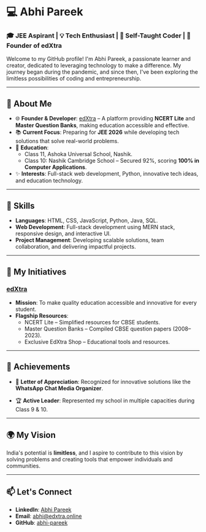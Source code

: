 # 💻 Abhi Pareek  

### 🎓 JEE Aspirant | 💡 Tech Enthusiast | 🌱 Self-Taught Coder | 🚀 Founder of edXtra  

Welcome to my GitHub profile! I'm Abhi Pareek, a passionate learner and creator, dedicated to leveraging technology to make a difference. My journey began during the pandemic, and since then, I've been exploring the limitless possibilities of coding and entrepreneurship.

---

## 🚀 About Me  

- 🌐 **Founder & Developer**: [edXtra](https://edxtra.in) – A platform providing **NCERT Lite** and **Master Question Banks**, making education accessible and effective.
- 📚 **Current Focus**: Preparing for **JEE 2026** while developing tech solutions that solve real-world problems.
- 🏫 **Education**:  
  - Class 11, Ashoka Universal School, Nashik.  
  - Class 10: Nashik Cambridge School – Secured 92%, scoring **100% in Computer Applications**.  
- ✨ **Interests**: Full-stack web development, Python, innovative tech ideas, and education technology.

---

## 🔧 Skills  

- **Languages**: HTML, CSS, JavaScript, Python, Java, SQL.  
- **Web Development**: Full-stack development using MERN stack, responsive design, and interactive UI.  
- **Project Management**: Developing scalable solutions, team collaboration, and delivering impactful projects.  

---

## 💼 My Initiatives  

### [edXtra](https://edxtra.in)  
- **Mission**: To make quality education accessible and innovative for every student.  
- **Flagship Resources**:  
  - NCERT Lite – Simplified resources for CBSE students.  
  - Master Question Banks – Compiled CBSE question papers (2008–2023).  
  - Exclusive EdXtra Shop – Educational tools and resources.  


---

## 🌟 Achievements  

- 📜 **Letter of Appreciation**: Recognized for innovative solutions like the **WhatsApp Chat Media Organizer**.  

- 🏆 **Active Leader**: Represented my school in multiple capacities during Class 9 & 10.  

---

## 🌍 My Vision  

India's potential is **limitless**, and I aspire to contribute to this vision by solving problems and creating tools that empower individuals and communities.  

---

## 📫 Let's Connect  

- **LinkedIn**: [Abhi Pareek](https://linkedin.com/in/theabhipareek)  
- **Email**: abhi@edxtra.online
- **GitHub**: [abhi-pareek](https://github.com/theabhipareek)  
